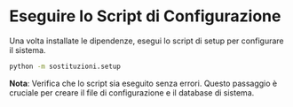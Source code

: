 # **Eseguire lo Script di Configurazione**

Una volta installate le dipendenze, esegui lo script di setup per configurare il sistema.

```bash
python -m sostituzioni.setup
```

**Nota**: Verifica che lo script sia eseguito senza errori. Questo passaggio è cruciale per creare il file di configurazione e il database di sistema.
